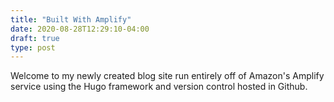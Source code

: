 ```yaml
---
title: "Built With Amplify"
date: 2020-08-28T12:29:10-04:00
draft: true
type: post
---
```


Welcome to my newly created blog site run entirely off of Amazon's Amplify service using the Hugo framework and version control hosted in Github. 
